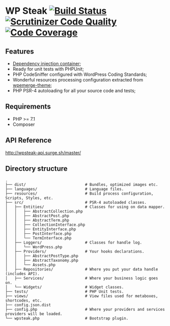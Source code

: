# WP Steak [![Build Status](https://scrutinizer-ci.com/g/Apiki/wpsteak-plugin/badges/build.png?b=develop)](https://scrutinizer-ci.com/g/Apiki/wpsteak-plugin/build-status/develop) [![Scrutinizer Code Quality](https://scrutinizer-ci.com/g/Apiki/wpsteak-plugin/badges/quality-score.png?b=develop)](https://scrutinizer-ci.com/g/Apiki/wpsteak-plugin/?branch=develop) [![Code Coverage](https://scrutinizer-ci.com/g/Apiki/wpsteak-plugin/badges/coverage.png?b=develop)](https://scrutinizer-ci.com/g/Apiki/wpsteak-plugin/?branch=develop)
## Features
* [Dependency injection container](https://container.thephpleague.com/);
* Ready for unit tests with PHPUnit;
* PHP CodeSniffer configured with WordPress Coding Standards;
* Wonderful resources processing configuration extracted from [wpemerge-theme](https://github.com/htmlburger/wpemerge-theme);
* PHP PSR-4 autoloading for all your source code and tests;
## Requirements
* PHP >= 7.1
* Composer
## API Reference
http://wpsteak-api.surge.sh/master/
## Directory structure
```
.
├── dist/                          # Bundles, optimized images etc.
├── languages/                     # Language files.
├── resources/                     # Build process configuration, Scripts, Styles, etc.
├── src/                           # PSR-4 autoloaded classes.
│   ├── Entities/                  # Classes for using on data mapper.
│   │   ├── AbstractCollection.php
│   │   ├── AbstractPost.php
│   │   ├── AbstractTerm.php
│   │   ├── CollectionInterface.php
│   │   ├── EntityInterface.php
│   │   ├── PostInterface.php
│   │   └── TermInterface.php
│   ├── Loggers/                   # Classes for handle log.
│   │   └── WordPress.php
│   ├── Providers/                 # Your hooks declarations.
│   │   ├── AbstractPostType.php
│   │   ├── AbstractTaxonomy.php
│   │   └── Assets.php
│   ├── Repositories/              # Where you put your data handle (includes API).
│   ├── Services/                  # Where your business logic goes on.
│   └── Widgets/                   # Widget classes.
├── tests/                         # PHP Unit tests.
├── views/                         # View files used for metaboxes, shortcodes, etc.
├── config.json.dist
├── config.php                     # Where your providers and services providers will be loaded.
└── wpsteak.php                    # Bootstrap plugin.
```
